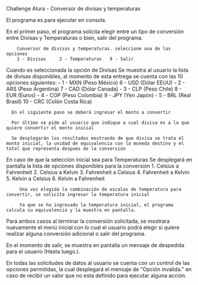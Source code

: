 Challenge Alura - Conversor de divisas y temperaturas

El programa es para ejecutar en consola.

En el primer paso, el programa solicita elegir entre un tipo de conversión entre Divisas y Temperaturas o bien, salir del programa.

        Conversor de divisas y temperaturas. seleccione una de las opciones
        1 - Divisas     2 - Temperaturas   9 - Salir

Cuando es seleccionada la opción de Divisas
      Se muestra al usuario la lista de divisas disponibles, al momento de esta entrega se cuenta con las 10 opciones siguientes:
       - 1 - MXN (Peso México)       6 - USD (Dólar EEUU)
       - 2 - ARS (Peso Argentina)    7 - CAD (Dólar Canada)
       - 3 - CLP (Peso Chile)        8 - EUR (Euros)
       - 4 - COP (Peso Colombia)     9 - JPY (Yen Japón)
       - 5 - BRL (Real Brasil)      10 - CRC (Colón Costa Rica)
      
      En el siguiente paso se deberá ingresar el monto a convertir
      
      Por último se pide al usuario que indique a cual divisa es a la que quiere convertir el monto inicial
      
      Se desplegarán los resultados mostrando de que divisa se trata el monto inicial, la unidad de equivalencia con la moneda destino y el total que representa despues de la conversión

En caso de que la selección inicial sea para Temperaturas
        Se desplegará en pantalla la lista de opciones disponibles para la conversión
         1. Celsius a Fahrenheit
         2. Celsius a Kelvin
         3. Fahrenheit a Celsius
         4. Fahrenheit a Kelvin
         5. Kelvin a Celsius
         6. Kelvin a Fahrenheit

         Una vez elegida la combinación de escalas de temperatura para convertir, se solicita ingresar la temperatura inicial

         Ya que se ha ingresado la temperatura inicial, el programa calcula su equivalencia y la muestra en pantalla.

 Para ambos casos al terminar la conversión solicitada, se mostrara nuevamente el menú inicial con lo cual el usuario podrá elegir si quiere realizar alguna conversión adicional o salir del programa.

 En el momento de salir, se muestra en pantalla un mensaje de despedida para el usuario (Hasta luego.).

 En todas las solicitudes de datos al usuario se cuenta con un control de las opciones permitidas, la cual desplegará el mensaje de "Opción invalida." en caso de recibir un valor que no esta definido para ejecutar alguna acción.
